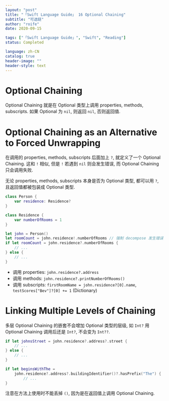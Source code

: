 ```yaml
---
layout: "post"
title: "「Swift Language Guide」 16 Optional Chaining"
subtitle: "可选链"
author: "roife"
date: 2020-09-15

tags: ["「Swift Language Guide」", "Swift", "Reading"]
status: Completed

language: zh-CN
catalog: true
header-image: ""
header-style: text
---
```


# Optional Chaining

Optional Chaining 就是在 Optional 类型上调用 properties, methods, subscripts. 如果 Optional 为 `nil`, 则返回 `nil`, 否则返回值.

# Optional Chaining as an Alternative to Forced Unwrapping

在调用的 properties, methods, subscripts 后面加上 `?`, 就定义了一个 Optional Chaining. 这和 `!` 相似, 但是 `!` 若遇到 `nil` 则会发生错误, 而 Optional Chaining 只会调用失败.

无论 properties, methods, subscripts 本身是否为 Optional 类型, 都可以用 `?`, 且返回值都被包装成 Optional 类型.

```swift
class Person {
    var residence: Residence?
}

class Residence {
    var numberOfRooms = 1
}

let john = Person()
let roomCount = john.residence!.numberOfRooms // 强制 decompose 发生错误
if let roomCount = john.residence?.numberOfRooms {
    // ...
} else {
    // ...
}
```

- 调用 properties: `john.residence?.address`
- 调用 methods: `john.residence?.printNumberOfRooms()`
- 调用 subscripts: `firstRoomName = john.residence?[0].name`, `testScores["Bev"]?[0] += 1` (Dictionary)

# Linking Multiple Levels of Chaining

多层 Optional Chaining 的嵌套不会增加 Optional 类型的层级, 如 `Int?` 用 Optional Chaining 调用后还是 `Int?`, 不会变为 `Int??`.

```swift
if let johnsStreet = john.residence?.address?.street {
    // ...
} else {
    // ...
}
```

```swift
if let beginsWithThe =
    john.residence?.address?.buildingIdentifier()?.hasPrefix("The") {
        // ...
}
```

注意在方法上使用时不能丢掉 `()`, 因为是在返回值上调用 Optional Chaining.
